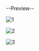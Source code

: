 --Preview--

![1](https://github.com/Efkanbt/Scrolling-Website-Design-Frontend/assets/95717776/a56ce7fe-59d2-416c-86b7-28dd5663fe1b)

![2](https://github.com/Efkanbt/Scrolling-Website-Design-Frontend/assets/95717776/bfc52fd9-fedc-4e24-a7d6-3ef5b5a0cb09)

![3](https://github.com/Efkanbt/Scrolling-Website-Design-Frontend/assets/95717776/c54d217d-8f09-4cd4-8ce1-c026d0f9b5a1)
